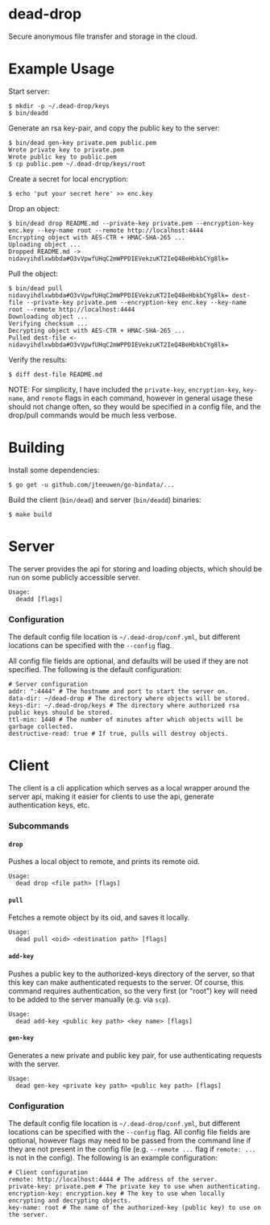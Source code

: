 # dead-drop
Secure anonymous file transfer and storage in the cloud.

# Example Usage
Start server:
```
$ mkdir -p ~/.dead-drop/keys
$ bin/deadd
```
Generate an rsa key-pair, and copy the public key to the server:
```
$ bin/dead gen-key private.pem public.pem
Wrote private key to private.pem
Wrote public key to public.pem
$ cp public.pem ~/.dead-drop/keys/root
```
Create a secret for local encryption:
```
$ echo 'put your secret here' >> enc.key
```
Drop an object:
```
$ bin/dead drop README.md --private-key private.pem --encryption-key enc.key --key-name root --remote http://localhost:4444
Encrypting object with AES-CTR + HMAC-SHA-265 ...
Uploading object ...
Dropped README.md -> nidavyihdlxwbbda#O3vVpwfUHqC2mWPPDIEVekzuKT2IeQ4BeHbkbCYg8lk=
```
Pull the object:
```
$ bin/dead pull nidavyihdlxwbbda#O3vVpwfUHqC2mWPPDIEVekzuKT2IeQ4BeHbkbCYg8lk= dest-file --private-key private.pem --encryption-key enc.key --key-name root --remote http://localhost:4444
Downloading object ...
Verifying checksum ...
Decrypting object with AES-CTR + HMAC-SHA-265 ...
Pulled dest-file <- nidavyihdlxwbbda#O3vVpwfUHqC2mWPPDIEVekzuKT2IeQ4BeHbkbCYg8lk=
```
Verify the results:
```
$ diff dest-file README.md
```
NOTE: For simplicity, I have included the `private-key`, `encryption-key`, `key-name`, and `remote` flags in each command, however in general usage these should not change often, so they would be specified in a config file, and the drop/pull commands would be much less verbose.

# Building
Install some dependencies:
```
$ go get -u github.com/jteeuwen/go-bindata/...
```

Build the client (`bin/dead`) and server (`bin/deadd`) binaries:
```
$ make build
```

# Server
The server provides the api for storing and loading objects, which should be run on some publicly accessible server.
```
Usage:
  deadd [flags]
```
### Configuration
The default config file location is `~/.dead-drop/conf.yml`, but different locations can be specified with the `--config` flag.

All config file fields are optional, and defaults will be used if they are not specified. The following is the default configuration:
```
# Server configuration
addr: ":4444" # The hostname and port to start the server on.
data-dir: ~/dead-drop # The directory where objects will be stored.
keys-dir: ~/.dead-drop/keys # The directory where authorized rsa public keys should be stored.
ttl-min: 1440 # The number of minutes after which objects will be garbage collected.
destructive-read: true # If true, pulls will destroy objects.
```

# Client
The client is a cli application which serves as a local wrapper around the server api, making it easier for clients to use the api, generate authentication keys, etc.
### Subcommands
#### `drop`
Pushes a local object to remote, and prints its remote oid.
```
Usage:
  dead drop <file path> [flags]
```
#### `pull`
Fetches a remote object by its oid, and saves it locally.
```
Usage:
  dead pull <oid> <destination path> [flags]
```
#### `add-key`
Pushes a public key to the authorized-keys directory of the server, so that this key can make authenticated requests to the server. Of course, this command requires authentication, so the very first (or "root") key will need to be added to the server manually (e.g. via `scp`).
```
Usage:
  dead add-key <public key path> <key name> [flags]
```
#### `gen-key`
Generates a new private and public key pair, for use authenticating requests with the server.
```
Usage:
  dead gen-key <private key path> <public key path> [flags]
```
### Configuration
The default config file location is `~/.dead-drop/conf.yml`, but different locations can be specified with the `--config` flag.
All config file fields are optional, however flags may need to be passed from the command line if they are not present in the config file (e.g. `--remote ...` flag if `remote: ...` is not in the config). The following is an example configuration:
```
# Client configuration
remote: http://localhost:4444 # The address of the server.
private-key: private.pem # The private key to use when authenticating.
encryption-key: encryption.key # The key to use when locally encrypting and decrypting objects.
key-name: root # The name of the authorized-key (public key) to use on the server.
```
